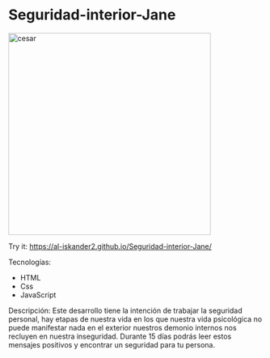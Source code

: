# Seguridad-interior-Jane


<img src="https://i.ibb.co/5FdyLVM/Screen-Shot-2021-02-25-at-00-15-17.png" alt="cesar" width="400"/>

Try it: https://al-iskander2.github.io/Seguridad-interior-Jane/

Tecnologías:
- HTML
- Css
- JavaScript

Descripción: Este desarrollo tiene la intención de trabajar la seguridad personal, hay etapas de nuestra vida en los que nuestra vida psicológica no puede manifestar nada en el exterior nuestros demonio internos nos recluyen en nuestra inseguridad. Durante 15 días podrás leer estos mensajes positivos y encontrar un seguridad para tu persona.
